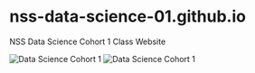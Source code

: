 # nss-data-science-01.github.io
NSS Data Science Cohort 1 Class Website

![Data Science Cohort 1]('assets/img/class1.jpg)
![Data Science Cohort 1]('assets/img/class2.jpg)
